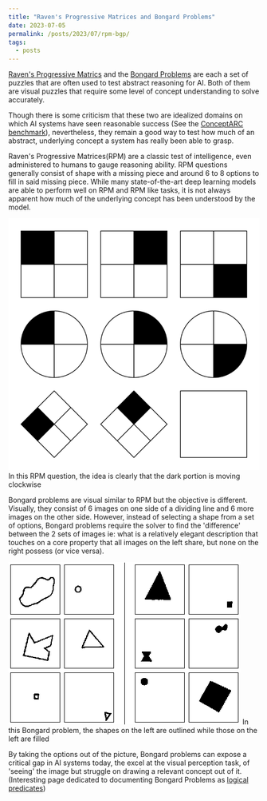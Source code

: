 ```yaml
---
title: "Raven's Progressive Matrices and Bongard Problems"
date: 2023-07-05
permalink: /posts/2023/07/rpm-bgp/
tags:
  - posts
---
```


[Raven's Progressive Matrics](https://en.wikipedia.org/wiki/Raven%27s_Progressive_Matrices) and the [Bongard Problems](https://www.oebp.org/welcome.php)
are each a set of puzzles that are often used to test abstract reasoning for AI. Both of them are visual puzzles that require some level of 
concept understanding to solve accurately. 

Though there is some criticism that these two are idealized domains on which AI systems have seen 
reasonable success (See the [ConceptARC benchmark](https://arxiv.org/abs/2305.07141)), nevertheless, they remain a good way to test how much of an
abstract, underlying concept a system has really been able to grasp.

Raven's Progressive Matrices(RPM) are a classic test of intelligence, even administered to humans to gauge reasoning ability. RPM questions generally
consist of shape with a missing piece and around 6 to 8 options to fill in said missing piece. While many state-of-the-art deep learning models are able
to perform well on RPM and RPM like tasks, it is not always apparent how much of the underlying concept has been understood by the model.

<img src='/images/rpm.png'>
In this RPM question, the idea is clearly that the dark portion is moving clockwise <br/>


Bongard problems are visual similar to RPM but the objective is different. Visually, they consist of 6 images on one side of a dividing line and 6
more images on the other side. However, instead of selecting a shape from a set of options, Bongard problems require the solver to find the 'difference'
between the 2 sets of images ie: what is a relatively elegant description that touches on a core property that all images on the left share, but none on
the right possess (or vice versa). 

<img src='/images/bongard.png'>
In this Bongard problem, the shapes on the left are outlined while those on the left are filled <br/>


By taking the options out of the picture, Bongard problems can expose a critical gap in AI systems today, the excel
at the visual perception task, of 'seeing' the image but struggle on drawing a relevant concept out of it. (Interesting page dedicated to documenting
Bongard Problems as [logical predicates](https://www.oebp.org/search.php?q=TRIANGLE&meta=no))


